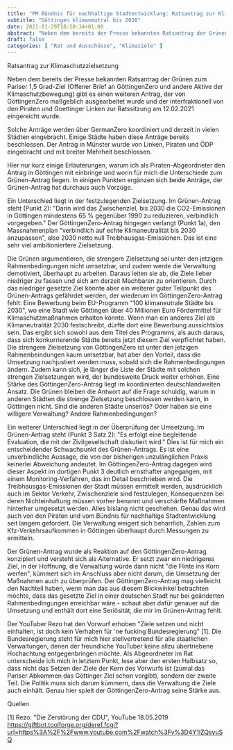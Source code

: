 ```yaml
---
title: "PM Bündnis für nachhaltige Stadtentwicklung: Ratsantrag zur Klimaschutzzielsetzung"
subtitle: "Göttingen klimaneutral bis 2030"
date: 2021-01-29T18:50:34+01:00
abstract: "Neben dem bereits der Presse bekannten Ratsantrag der Grünen zum Pariser 1,5 Grad-Ziel (Offener Brief an GöttingenZero und andere Aktive der Klimaschutzbewegung) gibt es einen weiteren Antrag, der von GöttingenZero maßgeblich ausgearbeitet wurde und der interfraktionell von den Piraten und Goettinger Linken zur Ratssitzung am 12.02.2021 eingereicht wurde."
draft: false
categories: [ "Rat und Ausschüsse", "Klimaziele" ]
---
```



Ratsantrag zur Klimaschutzzielsetzung

Neben dem bereits der Presse bekannten Ratsantrag der Grünen zum Pariser 
1,5 Grad-Ziel (Offener Brief an GöttingenZero und andere Aktive der 
Klimaschutzbewegung) gibt es einen weiteren Antrag, der von 
GöttingenZero maßgeblich ausgearbeitet wurde und der interfraktionell 
von den Piraten und Goettinger Linken zur Ratssitzung am 12.02.2021 
eingereicht wurde.

Solche Anträge werden über GermanZero koordiniert und derzeit in vielen 
Städten eingebracht. Einige Städte haben diese Anträge bereits 
beschlossen. Der Antrag in Münster wurde von Linken, Piraten und ÖDP 
eingebracht und mit breiter Mehrheit beschlossen.

Hier nur kurz einige Erläuterungen, warum ich als Piraten-Abgeordneter 
den Antrag in Göttingen mit einbringe und worin für mich die 
Unterschiede zum Grünen-Antrag liegen. In einigen Punkten ergänzen sich 
beide Anträge, der Grünen-Antrag hat durchaus auch Vorzüge.

Ein Unterschied liegt in der festzulegenden Zielsetzung.
Im Grünen-Antrag steht (Punkt 2): "Darin wird das Zwischenziel, bis 2030 
die CO2-Emissionen in Göttingen mindestens 65 % gegenüber 1990 zu 
reduzieren, verbindlich vorgegeben."
Der GöttingenZero-Antrag hingegen verlangt (Punkt 1a), den 
Massnahmenplan "verbindlich auf echte Klimaneutralität bis 2030 
anzupassen", also 2030 netto null Treibhausgas-Emissionen. Das ist eine 
sehr viel ambitioniertere Zielsetzung.

Die Grünen argumentieren, die strengere Zielsetzung sei unter den 
jetzigen Rahmenbedingungen nicht umsetzbar, und zudem werde die 
Verwaltung demotiviert, überhaupt zu arbeiten. Daraus leiten sie ab, die 
Ziele lieber niedriger zu fassen und sich am derzeit Machbaren zu 
orientieren.
Durch das niedriger gesetzte Ziel könnte aber ein weiterer guter 
Teilpunkt des Grünen-Antrags gefährdet werden, der wiederum im 
GöttingenZero-Antrag fehlt: Eine Bewerbung beim EU-Programm "100 
klimaneutrale Städte bis 2030", wo eine Stadt wie Göttingen über 40 
Millionen Euro Fördermittel für Klimaschutzmaßnahmen erhalten könnte. 
Wenn man ein anderes Ziel als Klimaneutralität 2030 festschreibt, dürfte 
dort eine Bewerbung aussichtslos sein. Das ergibt sich sowohl aus dem 
Titel des Programms, als auch daraus, dass sich konkurrierende Städte 
bereits jetzt diesem Ziel verpflichtet haben.
Die strengere Zielsetzung von GöttingenZero ist unter den jetzigen 
Rahmenbeindungen kaum umsetzbar, hat aber den Vorteil, dass die 
Umsetzung nachjustiert werden muss, sobald sich die Rahmenbedingungen 
ändern.
Zudem kann sich, je länger die Liste der Städte mit solchen strengen 
Zielsetzungen wird, der bundesweite Druck weiter erhöhen. Eine Stärke 
des GöttingenZero-Antrag liegt im koordinierten deutschlandweiten 
Ansatz. Die Grünen bleiben die Antwort auf die Frage schuldig, warum in 
anderen Städten die strenge Zielsetzung beschlossen werden kann, in 
Göttingen nicht. Sind die anderen Städte unseriös? Oder haben sie eine 
willigere Verwaltung? Andere Rahmenbedingungen?

Ein weiterer Unterschied liegt in der Überprüfung der Umsetzung.
Im Grünen-Antrag steht (Punkt 3 Satz 2): "Es erfolgt eine begleitende 
Evaluation, die mit der Zivilgesellschaft diskutiert wird."
Dies ist für mich ein entscheidender Schwachpunkt des Grünen-Antrags. Es 
ist eine unverbindliche Aussage, die von der bisherigen unzulänglichen 
Praxis keinerlei Abweichung andeutet.
Im GöttingenZero-Antrag dagegen wird dieser Aspekt im dortigen Punkt 3 
deutlich ernsthafter angegangen, mit einem Monitoring-Verfahren, das im 
Detail beschrieben wird. Die Treibhausgas-Emissionen der Stadt müssen 
ermittelt werden, ausdrücklich auch im Sektor Verkehr, Zwischenziele 
sind festzulegen, Konsequenzen bei deren Nichteinhaltung müssen vorher 
benannt und verschärfte Maßnahmen hinterher umgesetzt werden. Alles 
bislang nicht geschehen.
Genau das wird auch von den Piraten und vom Bündnis für nachhaltige 
Stadtentwicklung seit langem gefordert. Die Verwaltung weigert sich 
beharrlich, Zahlen zum Kfz-Verkehrsaufkommen in Göttingen überhaupt 
durch Messungen zu ermitteln.

Der Grünen-Antrag wurde als Reaktion auf den GöttingenZero-Antrag 
konzipiert und versteht sich als Alternative. Er setzt zwar ein 
niedrigeres Ziel, in der Hoffnung, die Verwaltung würde dann nicht "die 
Flinte ins Korn werfen", kümmert sich im Anschluss aber nicht darum, die 
Umsetzung der Maßnahmen auch zu überprüfen.
Der GöttingenZero-Antrag mag vielleicht den Nachteil haben, wenn man das 
aus diesem Blickwinkel betrachten möchte, dass das gesetzte Ziel in 
einer deutschen Stadt nur bei geänderten Rahmenbedingungen erreichbar 
wäre - schaut aber dafür genauer auf die Umsetzung und enthält dort eine 
Seriösität, die mir im Grünen-Antrag fehlt.

Der YouTuber Rezo hat den Vorwurf erhoben "Ziele setzen und nicht 
einhalten, ist doch kein Verhalten für 'ne fucking Bundesregierung" [1].
Die Bundesregierung steht für mich hier stellvertretend für alle 
staatlichen Verwaltungen, denen der freundliche YouTuber keine allzu 
übertriebene Hochachtung entgegenbringen möchte. Als Abgeordneter im Rat 
unterscheide ich mich in letztem Punkt, lese aber den ersten Halbsatz 
so, dass nicht das Setzen der Ziele der Kern des Vorwurfs ist (zumal das 
Pariser Abkommen das Göttinger Ziel schon vorgibt), sondern der zweite 
Teil. Die Politik muss sich darum kümmern, dass die Verwaltung die Ziele 
auch einhält.
Genau hier spielt der GöttingenZero-Antrag seine Stärke aus.

Quellen

[1] Rezo: "Die Zerstörung der CDU", YouTube 18.05.2019
https://giftbot.toolforge.org/deref.fcgi?url=https%3A%2F%2Fwww.youtube.com%2Fwatch%3Fv%3D4Y1lZQsyuSQ
